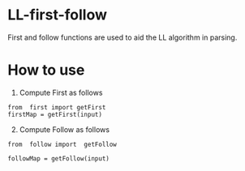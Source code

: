 # LL-first-follow
First and follow functions are used to aid the LL algorithm in parsing.


# How to use 

1. Compute First as follows
```
from  first import getFirst
firstMap = getFirst(input)
```

2. Compute Follow as follows

```
from  follow import  getFollow
       
followMap = getFollow(input)

```
